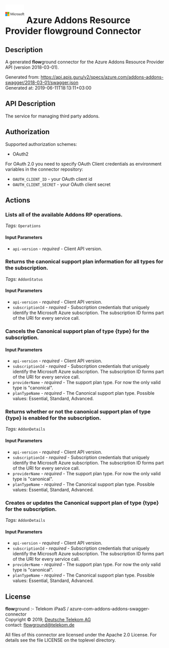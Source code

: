 # ![LOGO](logo.png) Azure Addons Resource Provider **flow**ground Connector

## Description

A generated **flow**ground connector for the Azure Addons Resource Provider API (version 2018-03-01).

Generated from: https://api.apis.guru/v2/specs/azure.com/addons-addons-swagger/2018-03-01/swagger.json<br/>
Generated at: 2019-06-11T18:13:11+03:00

## API Description

The service for managing third party addons.

## Authorization

Supported authorization schemes:
- OAuth2

For OAuth 2.0 you need to specify OAuth Client credentials as environment variables in the connector repository:
* `OAUTH_CLIENT_ID` - your OAuth client id
* `OAUTH_CLIENT_SECRET` - your OAuth client secret

## Actions

### Lists all of the available Addons RP operations.

*Tags:* `Operations`

#### Input Parameters
* `api-version` - _required_ - Client API version.

### Returns the canonical support plan information for all types for the subscription.

*Tags:* `AddonStatus`

#### Input Parameters
* `api-version` - _required_ - Client API version.
* `subscriptionId` - _required_ - Subscription credentials that uniquely identify the Microsoft Azure subscription. The subscription ID forms part of the URI for every service call.

### Cancels the Canonical support plan of type {type} for the subscription.

#### Input Parameters
* `api-version` - _required_ - Client API version.
* `subscriptionId` - _required_ - Subscription credentials that uniquely identify the Microsoft Azure subscription. The subscription ID forms part of the URI for every service call.
* `providerName` - _required_ - The support plan type. For now the only valid type is "canonical".
* `planTypeName` - _required_ - The Canonical support plan type.
    Possible values: Essential, Standard, Advanced.

### Returns whether or not the canonical support plan of type {type} is enabled for the subscription.

*Tags:* `AddonDetails`

#### Input Parameters
* `api-version` - _required_ - Client API version.
* `subscriptionId` - _required_ - Subscription credentials that uniquely identify the Microsoft Azure subscription. The subscription ID forms part of the URI for every service call.
* `providerName` - _required_ - The support plan type. For now the only valid type is "canonical".
* `planTypeName` - _required_ - The Canonical support plan type.
    Possible values: Essential, Standard, Advanced.

### Creates or updates the Canonical support plan of type {type} for the subscription.

*Tags:* `AddonDetails`

#### Input Parameters
* `api-version` - _required_ - Client API version.
* `subscriptionId` - _required_ - Subscription credentials that uniquely identify the Microsoft Azure subscription. The subscription ID forms part of the URI for every service call.
* `providerName` - _required_ - The support plan type. For now the only valid type is "canonical".
* `planTypeName` - _required_ - The Canonical support plan type.
    Possible values: Essential, Standard, Advanced.

## License

**flow**ground :- Telekom iPaaS / azure-com-addons-addons-swagger-connector<br/>
Copyright © 2019, [Deutsche Telekom AG](https://www.telekom.de)<br/>
contact: flowground@telekom.de

All files of this connector are licensed under the Apache 2.0 License. For details
see the file LICENSE on the toplevel directory.
